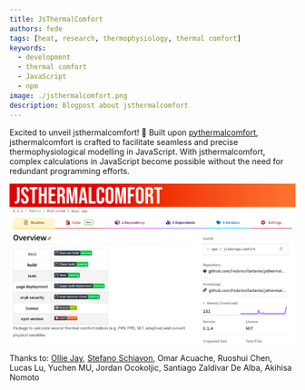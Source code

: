 ```yaml
---
title: JsThermalComfort
authors: fede
tags: [heat, research, thermophysiology, thermal comfort]
keywords: 
  - development
  - thermal comfort
  - JavaScript
  - npm
image: ./jsthermalcomfort.png
description: Blogpost about jsthermalcomfort
---
```


Excited to unveil jsthermalcomfort! 🚀 Built upon [pythermalcomfort](/docs/tools/pythermalcomfort), jsthermalcomfort is crafted to facilitate seamless and precise thermophysiological modelling in JavaScript. 
With jsthermalcomfort, complex calculations in JavaScript become possible without the need for redundant programming efforts.

![jsthermalcomfort](./jsthermalcomfort.png)

<!--truncate-->

Thanks to: [Ollie Jay](https://www.linkedin.com/in/ollie-jay-793a1b11/), [Stefano Schiavon](https://www.linkedin.com/in/stefanoschiavon/), Omar Acuache, Ruoshui Chen, Lucas Lu, Yuchen MU, Jordan Ocokoljic, Santiago Zaldivar De Alba, Akihisa Nomoto